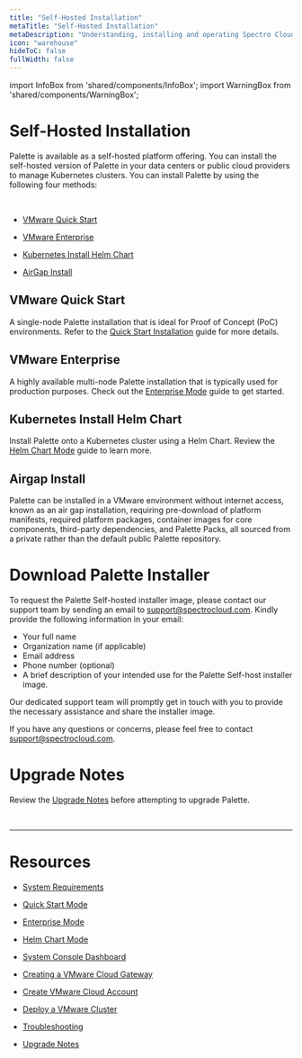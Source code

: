 ```yaml
---
title: "Self-Hosted Installation"
metaTitle: "Self-Hosted Installation"
metaDescription: "Understanding, installing and operating Spectro Cloud's Enterprise Self-Hosted variant."
icon: "warehouse"
hideToC: false
fullWidth: false
---
```


import InfoBox from 'shared/components/InfoBox';
import WarningBox from 'shared/components/WarningBox';

# Self-Hosted Installation

Palette is available as a self-hosted platform offering. You can install the self-hosted version of Palette in your data centers or public cloud providers to manage Kubernetes clusters. You can install Palette by using the following four methods:

<br />

- [VMware Quick Start](/enterprise-version#vmwarequickstart)


- [VMware Enterprise](/enterprise-version#vmwareenterprise)


- [Kubernetes Install Helm Chart](/enterprise-version#kubernetesinstallhelmchart)


- [AirGap Install](/enterprise-version#airgapinstall)

## VMware Quick Start

A single-node Palette installation that is ideal for Proof of Concept (PoC) environments. Refer to the [Quick Start Installation](/enterprise-version/deploying-the-platform-installer) guide for more details.

## VMware Enterprise

A highly available multi-node Palette installation that is typically used for production purposes. Check out the [Enterprise Mode](/enterprise-version/deploying-an-enterprise-cluster) guide to get started.

## Kubernetes Install Helm Chart

Install Palette onto a Kubernetes cluster using a Helm Chart. Review the [Helm Chart Mode](/enterprise-version/deploying-palette-with-helm) guide to learn more.


## Airgap Install

Palette can be installed in a VMware environment without internet access, known as an air gap installation, requiring pre-download of platform manifests, required platform packages, container images for core components, third-party dependencies, and Palette Packs, all sourced from a private rather than the default public Palette repository.

# Download Palette Installer

To request the Palette Self-hosted installer image, please contact our support team by sending an email to support@spectrocloud.com. Kindly provide the following information in your email:

- Your full name
- Organization name (if applicable)
- Email address
- Phone number (optional)
- A brief description of your intended use for the Palette Self-host installer image.

Our dedicated support team will promptly get in touch with you to provide the necessary assistance and share the installer image. 

If you have any questions or concerns, please feel free to contact support@spectrocloud.com.


# Upgrade Notes

Review the [Upgrade Notes](/enterprise-version/upgrade) before attempting to upgrade Palette.


<br />


---

# Resources 


* [System Requirements](/enterprise-version/on-prem-system-requirements)


* [Quick Start Mode](/enterprise-version/deploying-the-platform-installer)


* [Enterprise Mode](/enterprise-version/deploying-an-enterprise-cluster)


* [Helm Chart Mode](/enterprise-version/deploying-palette-with-helm)


* [System Console Dashboard](/enterprise-version/system-console-dashboard)


* [Creating a VMware Cloud Gateway](/clusters/data-center/vmware#creatingavmwarecloudgateway)


* [Create VMware Cloud Account](/clusters/data-center/vmware#creatingavmwarecloudaccount)


* [Deploy a VMware Cluster](/clusters/data-center/vmware#deployingavmwarecluster)


* [Troubleshooting](/clusters/data-center/vmware#troubleshooting)


* [Upgrade Notes](/enterprise-version/upgrade)


<br />

<br />

